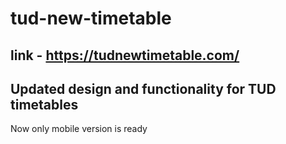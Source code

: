 # tud-new-timetable

## link - https://tudnewtimetable.com/

## Updated design and functionality for TUD timetables

Now only mobile version is ready
